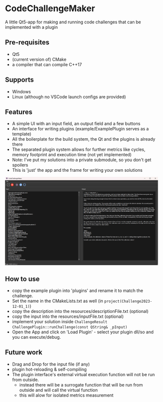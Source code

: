 # CodeChallengeMaker

A little Qt5-app for making and running code challenges that can be implemented with a plugin

## Pre-requisites

* Qt5
* (current version of) CMake
* a compiler that can compile C++17

## Supports

* Windows
* Linux (although no VSCode launch configs are provided)

## Features

* A simple UI with an input field, an output field and a few buttons
* An interface for writing plugins (example/ExamplePlugin serves as a template)
* All the boilerplate for the build system, the Qt and the plugins is already there
* The separated plugin system allows for further metrics like cycles, memory footprint and execution time (not yet implemented)
* Note: I've put my solutions into a private submodule, so you don't get spoilers
* This is 'just' the app and the frame for writing your own solutions

![This is how the CodelChallengeMaker looks like](images/CodeChallengeMaker.png)

## How to use
* copy the example plugin into 'plugins' and rename it to match the challenge.
* Set the name in the CMakeLists.txt as well (in `project(Challenge2023-12-01_1)`)
* copy the description into the resources/descriptionFile.txt (optional)
* copy the input into the resources/inputFile.txt (optional)
* implement your solution inside `ChallengeResult ChallengePlugin::runChallenge(const QString& _pInput)`
* Open the App and click on 'Load Plugin' - select your plugin dll/so and you can execute/debug.

## Future work
 
* Drag and Drop for the input file (if any)
* plugin hot-reloading & self-compiling
* The plugin interface's external virtual execution function will not be run from outside.
  * instead there will be a surrogate function that will be run from outside and will call the virtual function
  * this will alow for isolated metrics measurement
